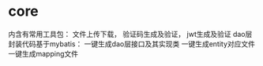 # core
内含有常用工具包：
    文件上传下载，
    验证码生成及验证，
    jwt生成及验证
dao层封装代码基于mybatis：
    一键生成dao层接口及其实现类
    一键生成entity对应文件
    一键生成mapping文件
